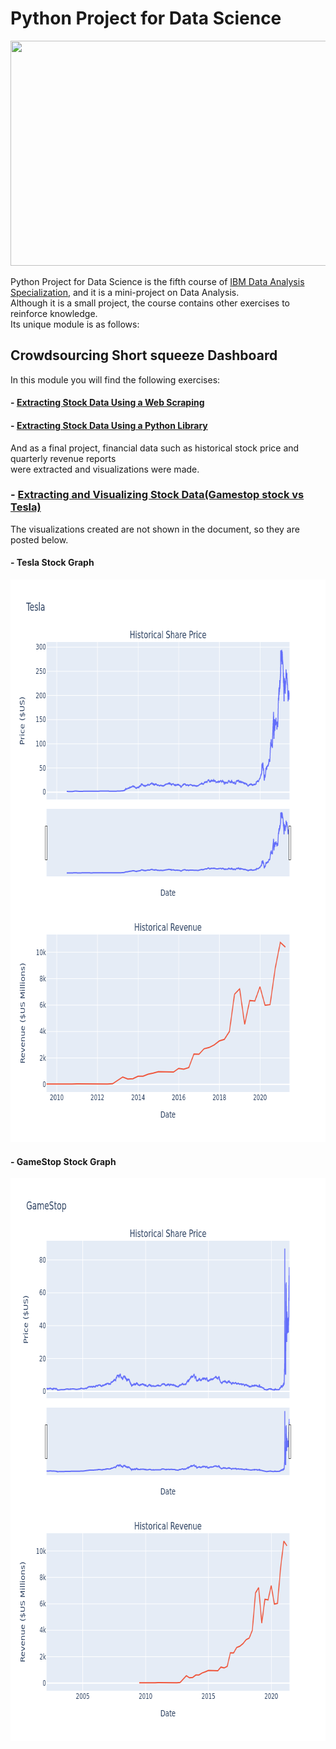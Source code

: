 # Python Project for Data Science

<img src="https://d3f1iyfxxz8i1e.cloudfront.net/courses/course_image/d74c2ecfb15e.jpg" width="600" height="360">

Python Project for Data Science is the fifth course of [IBM Data Analysis Specialization](https://www.coursera.org/account/accomplishments/professional-cert/947G6HG93HX8), and it is a mini-project on Data Analysis.  
Although it is a small project, the course contains other exercises to reinforce knowledge.  
Its unique module is as follows:

## Crowdsourcing Short squeeze Dashboard

In this module you will find the following exercises:  

#### - [Extracting Stock Data Using a Web Scraping](/C5.Python_Project_Data_Science/1.-Final_Assignment_Webscraping.ipynb)

#### - [Extracting Stock Data Using a Python Library](/C5.Python_Project_Data_Science/2.-Final_Assignment_Library.ipynb)

And as a final project, financial data such as historical stock price and quarterly revenue reports  
were extracted and visualizations were made.

### - [Extracting and Visualizing Stock Data(Gamestop stock vs Tesla)](/C5.Python_Project_Data_Science/3.-Final_Assignment.ipynb)

The visualizations created are not shown in the document, so they are posted below. 

#### - Tesla Stock Graph  
 
 <img src="/C5.Python_Project_Data_Science/Graph_TG.png" width="700" height="900"/>
 
 
 #### - GameStop Stock Graph  
 
 
 <img src="/C5.Python_Project_Data_Science/Graph_TG2.png" width="700" height="900"/>
